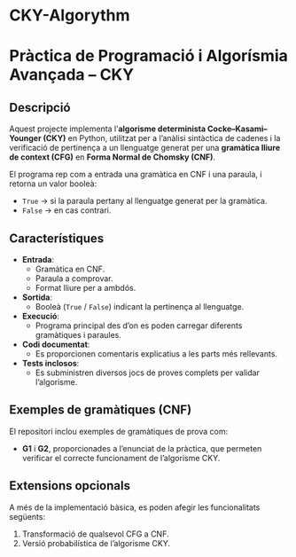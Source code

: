 # CKY-Algorythm
# Pràctica de Programació i Algorísmia Avançada – CKY

## Descripció
Aquest projecte implementa l’**algorisme determinista Cocke–Kasami–Younger (CKY)** en Python, utilitzat per a l’anàlisi sintàctica de cadenes i la verificació de pertinença a un llenguatge generat per una **gramàtica lliure de context (CFG)** en **Forma Normal de Chomsky (CNF)**.

El programa rep com a entrada una gramàtica en CNF i una paraula, i retorna un valor booleà:
- `True` → si la paraula pertany al llenguatge generat per la gramàtica.  
- `False` → en cas contrari.

## Característiques
- **Entrada**:  
  - Gramàtica en CNF.  
  - Paraula a comprovar.  
  - Format lliure per a ambdós.  
- **Sortida**:  
  - Booleà (`True` / `False`) indicant la pertinença al llenguatge.  
- **Execució**:  
  - Programa principal des d’on es poden carregar diferents gramàtiques i paraules.  
- **Codi documentat**:  
  - Es proporcionen comentaris explicatius a les parts més rellevants.  
- **Tests inclosos**:  
  - Es subministren diversos jocs de proves complets per validar l’algorisme.

## Exemples de gramàtiques (CNF)
El repositori inclou exemples de gramàtiques de prova com:  
- **G1** i **G2**, proporcionades a l’enunciat de la pràctica, que permeten verificar el correcte funcionament de l’algorisme CKY.

## Extensions opcionals
A més de la implementació bàsica, es poden afegir les funcionalitats següents:  
1. Transformació de qualsevol CFG a CNF.  
2. Versió probabilística de l’algorisme CKY.  

